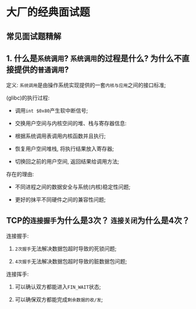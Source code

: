 # 大厂的经典面试题


## 常见面试题精解


## 1. 什么是`系统调用`? `系统调用`的过程是什么? 为什么不直接提供的`普通调用`?

  定义: `系统调用`是由操作系统实现提供的一套`内核与应用`之间的接口标准;
  
  (glibc)的执行过程:
  
  * 调用`int $0x80`产生软中断信号;

  * 交换用户空间与内核空间的堆、栈与寄存器信息:

  * 根据系统调用表调用内核函数并且执行;

  * 恢复用户空间堆栈, 将执行结果放入寄存器;

  * 切换回之前的用户空间, 返回结果给调用方法; 

  存在的理由:

  * 不同进程之间的数据安全与系统(内核)稳定性问题; 

  * 更好的抹平不同硬件之间的兼容性问题;

## TCP的`连接握手`为什么是3次？ `连接关闭`为什么是4次？

  连接握手: 

  1. `2次握手`无法解决数据包超时导致的死锁问题;

  2. `4次握手`无法解决数据包超时导致的脏数据包问题;

  连接挥手:

  1. 可以确认双方都能进入`FIN_WAIT`状态;

  2. 可以确保双方都能完成`剩余数据的收/发`;
